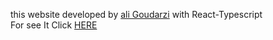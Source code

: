 this website developed by <a href="https://a-goodarzi.ir">
ali Goudarzi</a> with React-Typescript
<br />
For see It Click <a href="https://hoobank.a-goodarzi.ir/" > HERE </a>
